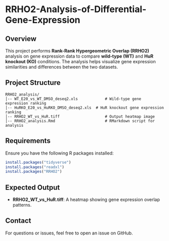 # RRHO2-Analysis-of-Differential-Gene-Expression

## Overview
This project performs **Rank-Rank Hypergeometric Overlap (RRHO2)** analysis on gene expression data to compare **wild-type (WT)** and **HuR knockout (KO)** conditions. The analysis helps visualize gene expression similarities and differences between the two datasets.

## Project Structure
```
RRHO2_analysis/
│-- WT_E20_vs_WT_DMSO_deseq2.xls            # Wild-type gene expression ranking
│-- HuRKO_E20_vs_HuRKO_DMSO_deseq2.xls  # HuR knockout gene expression ranking
│-- RRHO2_WT_vs_HuR.tiff                    # Output heatmap image
│-- RRHO2_analysis.Rmd                      # RMarkdown script for analysis
```

## Requirements
Ensure you have the following R packages installed:
```r
install.packages("tidyverse")
install.packages("readxl")
install.packages("RRHO2")
```

## Expected Output
- **RRHO2_WT_vs_HuR.tiff**: A heatmap showing gene expression overlap patterns.

## Contact
For questions or issues, feel free to open an issue on GitHub.

